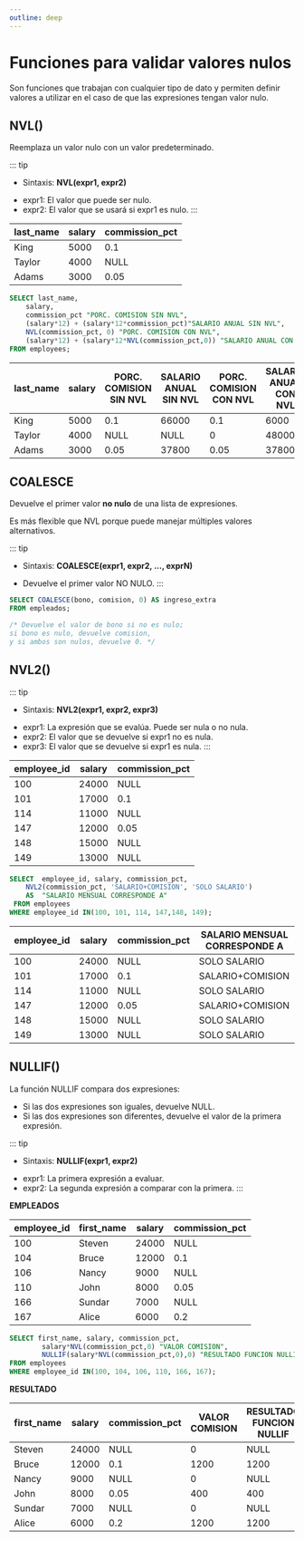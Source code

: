 ```yaml
---
outline: deep
---
```


# Funciones para validar valores nulos

Son funciones que trabajan con cualquier tipo de dato y permiten definir valores a utilizar en el caso de que las expresiones tengan valor nulo.


## NVL()

Reemplaza un valor nulo con un valor predeterminado.

::: tip
* Sintaxis: **NVL(expr1, expr2)**

- expr1: El valor que puede ser nulo.
- expr2: El valor que se usará si expr1 es nulo.
:::

| last_name | salary | commission_pct |
|-----------|--------|----------------|
| King      | 5000   | 0.1            |
| Taylor    | 4000   | NULL           |
| Adams     | 3000   | 0.05           |

```sql
SELECT last_name,
    salary,
    commission_pct "PORC. COMISION SIN NVL", 
    (salary*12) + (salary*12*commission_pct)"SALARIO ANUAL SIN NVL",
    NVL(commission_pct, 0) "PORC. COMISION CON NVL", 
    (salary*12) + (salary*12*NVL(commission_pct,0)) "SALARIO ANUAL CON NVL"
FROM employees;
```


| last_name| salary| PORC. COMISION SIN NVL| SALARIO ANUAL SIN NVL| PORC. COMISION CON NVL| SALARIO ANUAL CON NVL|
|----------|-------|-----------------------|----------------------|-----------------------|----------------------|
| King     | 5000  | 0.1                   | 66000                | 0.1                   |6000                  |
| Taylor   | 4000  | NULL                  | NULL                 | 0                     |48000                 |
| Adams    | 3000  | 0.05                  | 37800                | 0.05                  |37800                 |



## COALESCE

Devuelve el primer valor **no nulo** de una lista de expresiones.

Es más flexible que NVL porque puede manejar múltiples valores alternativos.

::: tip
* Sintaxis: **COALESCE(expr1, expr2, ..., exprN)**

* Devuelve el primer valor NO NULO.
:::

```sql
SELECT COALESCE(bono, comision, 0) AS ingreso_extra
FROM empleados;

/* Devuelve el valor de bono si no es nulo;
si bono es nulo, devuelve comision,
y si ambos son nulos, devuelve 0. */
```

## NVL2()

::: tip
* Sintaxis: **NVL2(expr1, expr2, expr3)**

- expr1: La expresión que se evalúa. Puede ser nula o no nula.
- expr2: El valor que se devuelve si expr1 no es nula.
- expr3: El valor que se devuelve si expr1 es nula.
:::


| employee_id | salary | commission_pct |
|-------------|--------|----------------|
| 100         | 24000  | NULL           |
| 101         | 17000  | 0.1            |
| 114         | 11000  | NULL           |
| 147         | 12000  | 0.05           |
| 148         | 15000  | NULL           |
| 149         | 13000  | NULL           |


```sql
SELECT  employee_id, salary, commission_pct, 
    NVL2(commission_pct, 'SALARIO+COMISION', 'SOLO SALARIO') 
    AS  "SALARIO MENSUAL CORRESPONDE A" 
 FROM employees
WHERE employee_id IN(100, 101, 114, 147,148, 149);
```

| employee_id | salary | commission_pct | SALARIO MENSUAL CORRESPONDE A |
|-------------|--------|----------------|-------------------------------|
| 100         | 24000  | NULL           | SOLO SALARIO                  |
| 101         | 17000  | 0.1            | SALARIO+COMISION              |
| 114         | 11000  | NULL           | SOLO SALARIO                  |
| 147         | 12000  | 0.05           | SALARIO+COMISION              |
| 148         | 15000  | NULL           | SOLO SALARIO                  |
| 149         | 13000  | NULL           | SOLO SALARIO                  |


## NULLIF()

La función NULLIF compara dos expresiones:

* Si las dos expresiones son iguales, devuelve NULL.
* Si las dos expresiones son diferentes, devuelve el valor de la primera expresión.

::: tip
* Sintaxis: **NULLIF(expr1, expr2)**

- expr1: La primera expresión a evaluar.
- expr2: La segunda expresión a comparar con la primera.
:::

**EMPLEADOS**

| employee_id | first_name | salary | commission_pct |
|-------------|------------|--------|----------------|
| 100         | Steven     | 24000  | NULL           |
| 104         | Bruce      | 12000  | 0.1            |
| 106         | Nancy      | 9000   | NULL           |
| 110         | John       | 8000   | 0.05           |
| 166         | Sundar     | 7000   | NULL           |
| 167         | Alice      | 6000   | 0.2            |


```sql
SELECT first_name, salary, commission_pct,
        salary*NVL(commission_pct,0) "VALOR COMISION", 
        NULLIF(salary*NVL(commission_pct,0),0) "RESULTADO FUNCION NULLIF"
FROM employees
WHERE employee_id IN(100, 104, 106, 110, 166, 167);
```

**RESULTADO**

| first_name | salary | commission_pct | VALOR COMISION | RESULTADO FUNCION NULLIF |
|------------|--------|----------------|----------------|--------------------------|
| Steven     | 24000  | NULL           | 0              | NULL                     |
| Bruce      | 12000  | 0.1            | 1200           | 1200                     |
| Nancy      | 9000   | NULL           | 0              | NULL                     |
| John       | 8000   | 0.05           | 400            | 400                      |
| Sundar     | 7000   | NULL           | 0              | NULL                     |
| Alice      | 6000   | 0.2            | 1200           | 1200                     |

